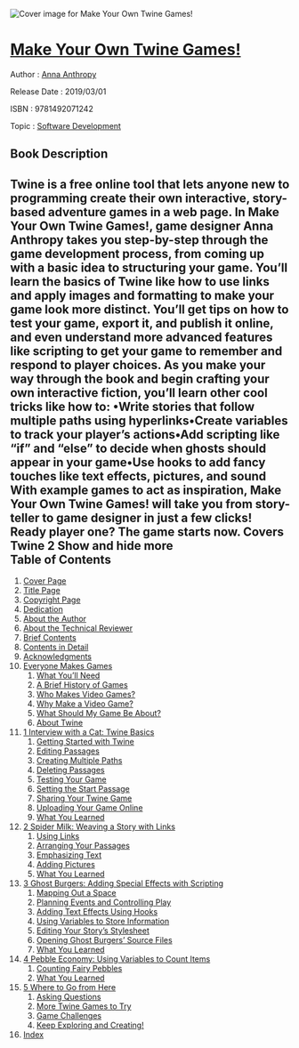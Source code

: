 ![Cover image for Make Your Own Twine Games!](https://imgdetail.ebookreading.net/cover/cover/software_development/EB9781492071242.jpg)

[Make Your Own Twine Games!](https://ebookreading.net/view/book/Make+Your+Own+Twine+Games%21-EB9781492071242_1.html "Make Your Own Twine Games!")
====================================================================================================================

Author : [Anna Anthropy](https://ebookreading.net/search/author/Anna+Anthropy)

Release Date : 2019/03/01

ISBN : 9781492071242

Topic : [Software Development](https://ebookreading.net/search/category/software-development)

Book Description
-----------------

 Twine is a free online tool that lets anyone new to programming create their own interactive, story-based adventure games in a web page.
In Make Your Own Twine Games!, game designer Anna Anthropy takes you step-by-step through the game development process, from coming up with a basic idea to structuring your game. You’ll learn the basics of Twine like how to use links and apply images and formatting to make your game look more distinct. You’ll get tips on how to test your game, export it, and publish it online, and even understand more advanced features like scripting to get your game to remember and respond to player choices. As you make your way through the book and begin crafting your own interactive fiction, you’ll learn other cool tricks like how to:
•Write stories that follow multiple paths using hyperlinks•Create variables to track your player’s actions•Add scripting like “if” and “else” to decide when ghosts should appear in your game•Use hooks to add fancy touches like text effects, pictures, and sound
With example games to act as inspiration, Make Your Own Twine Games! will take you from story-teller to game designer in just a few clicks! Ready player one? The game starts now.
Covers Twine 2
        Show and hide more                
Table of Contents
-----------------

1. [Cover Page](https://ebookreading.net/view/book/Make+Your+Own+Twine+Games%21-EB9781492071242_1.html)
1. [Title Page](https://ebookreading.net/view/book/Make+Your+Own+Twine+Games%21-EB9781492071242_2.html)
1. [Copyright Page](https://ebookreading.net/view/book/Make+Your+Own+Twine+Games%21-EB9781492071242_3.html)
1. [Dedication](https://ebookreading.net/view/book/Make+Your+Own+Twine+Games%21-EB9781492071242_4.html)
1. [About the Author](https://ebookreading.net/view/book/Make+Your+Own+Twine+Games%21-EB9781492071242_5.html)
1. [About the Technical Reviewer](https://ebookreading.net/view/book/Make+Your+Own+Twine+Games%21-EB9781492071242_6.html)
1. [Brief Contents](https://ebookreading.net/view/book/Make+Your+Own+Twine+Games%21-EB9781492071242_7.html)
1. [Contents in Detail](https://ebookreading.net/view/book/Make+Your+Own+Twine+Games%21-EB9781492071242_8.html)
1. [Acknowledgments](https://ebookreading.net/view/book/Make+Your+Own+Twine+Games%21-EB9781492071242_9.html)
1. [Everyone Makes Games](https://ebookreading.net/view/book/Make+Your+Own+Twine+Games%21-EB9781492071242_10.html#intro)
    1. [What You’ll Need](https://ebookreading.net/view/book/Make+Your+Own+Twine+Games%21-EB9781492071242_10.html#lev01)
    1. [A Brief History of Games](https://ebookreading.net/view/book/Make+Your+Own+Twine+Games%21-EB9781492071242_10.html#lev02)
    1. [Who Makes Video Games?](https://ebookreading.net/view/book/Make+Your+Own+Twine+Games%21-EB9781492071242_10.html#lev03)
    1. [Why Make a Video Game?](https://ebookreading.net/view/book/Make+Your+Own+Twine+Games%21-EB9781492071242_10.html#lev04)
    1. [What Should My Game Be About?](https://ebookreading.net/view/book/Make+Your+Own+Twine+Games%21-EB9781492071242_10.html#lev05)
    1. [About Twine](https://ebookreading.net/view/book/Make+Your+Own+Twine+Games%21-EB9781492071242_10.html#lev06)
1. [1 Interview with a Cat: Twine Basics](https://ebookreading.net/view/book/Make+Your+Own+Twine+Games%21-EB9781492071242_11.html#ch01)
    1. [Getting Started with Twine](https://ebookreading.net/view/book/Make+Your+Own+Twine+Games%21-EB9781492071242_11.html#lev12)
    1. [Editing Passages](https://ebookreading.net/view/book/Make+Your+Own+Twine+Games%21-EB9781492071242_11.html#lev13)
    1. [Creating Multiple Paths](https://ebookreading.net/view/book/Make+Your+Own+Twine+Games%21-EB9781492071242_11.html#lev14)
    1. [Deleting Passages](https://ebookreading.net/view/book/Make+Your+Own+Twine+Games%21-EB9781492071242_11.html#lev15)
    1. [Testing Your Game](https://ebookreading.net/view/book/Make+Your+Own+Twine+Games%21-EB9781492071242_11.html#lev16)
    1. [Setting the Start Passage](https://ebookreading.net/view/book/Make+Your+Own+Twine+Games%21-EB9781492071242_11.html#lev17)
    1. [Sharing Your Twine Game](https://ebookreading.net/view/book/Make+Your+Own+Twine+Games%21-EB9781492071242_11.html#lev18)
    1. [Uploading Your Game Online](https://ebookreading.net/view/book/Make+Your+Own+Twine+Games%21-EB9781492071242_11.html#lev19)
    1. [What You Learned](https://ebookreading.net/view/book/Make+Your+Own+Twine+Games%21-EB9781492071242_11.html#lev20)
1. [2 Spider Milk: Weaving a Story with Links](https://ebookreading.net/view/book/Make+Your+Own+Twine+Games%21-EB9781492071242_12.html#ch02)
    1. [Using Links](https://ebookreading.net/view/book/Make+Your+Own+Twine+Games%21-EB9781492071242_12.html#lev21)
    1. [Arranging Your Passages](https://ebookreading.net/view/book/Make+Your+Own+Twine+Games%21-EB9781492071242_12.html#lev24)
    1. [Emphasizing Text](https://ebookreading.net/view/book/Make+Your+Own+Twine+Games%21-EB9781492071242_12.html#lev27)
    1. [Adding Pictures](https://ebookreading.net/view/book/Make+Your+Own+Twine+Games%21-EB9781492071242_12.html#lev31)
    1. [What You Learned](https://ebookreading.net/view/book/Make+Your+Own+Twine+Games%21-EB9781492071242_12.html#lev32)
1. [3 Ghost Burgers: Adding Special Effects with Scripting](https://ebookreading.net/view/book/Make+Your+Own+Twine+Games%21-EB9781492071242_13.html#ch03)
    1. [Mapping Out a Space](https://ebookreading.net/view/book/Make+Your+Own+Twine+Games%21-EB9781492071242_13.html#lev33)
    1. [Planning Events and Controlling Play](https://ebookreading.net/view/book/Make+Your+Own+Twine+Games%21-EB9781492071242_13.html#lev34)
    1. [Adding Text Effects Using Hooks](https://ebookreading.net/view/book/Make+Your+Own+Twine+Games%21-EB9781492071242_13.html#lev35)
    1. [Using Variables to Store Information](https://ebookreading.net/view/book/Make+Your+Own+Twine+Games%21-EB9781492071242_13.html#lev40)
    1. [Editing Your Story’s Stylesheet](https://ebookreading.net/view/book/Make+Your+Own+Twine+Games%21-EB9781492071242_13.html#lev44)
    1. [Opening Ghost Burgers’ Source Files](https://ebookreading.net/view/book/Make+Your+Own+Twine+Games%21-EB9781492071242_13.html#lev48)
    1. [What You Learned](https://ebookreading.net/view/book/Make+Your+Own+Twine+Games%21-EB9781492071242_13.html#lev49)
1. [4 Pebble Economy: Using Variables to Count Items](https://ebookreading.net/view/book/Make+Your+Own+Twine+Games%21-EB9781492071242_14.html#ch04)
    1. [Counting Fairy Pebbles](https://ebookreading.net/view/book/Make+Your+Own+Twine+Games%21-EB9781492071242_14.html#lev50)
    1. [What You Learned](https://ebookreading.net/view/book/Make+Your+Own+Twine+Games%21-EB9781492071242_14.html#lev54)
1. [5 Where to Go from Here](https://ebookreading.net/view/book/Make+Your+Own+Twine+Games%21-EB9781492071242_15.html#ch05)
    1. [Asking Questions](https://ebookreading.net/view/book/Make+Your+Own+Twine+Games%21-EB9781492071242_15.html#lev55)
    1. [More Twine Games to Try](https://ebookreading.net/view/book/Make+Your+Own+Twine+Games%21-EB9781492071242_15.html#lev56)
    1. [Game Challenges](https://ebookreading.net/view/book/Make+Your+Own+Twine+Games%21-EB9781492071242_15.html#lev60)
    1. [Keep Exploring and Creating!](https://ebookreading.net/view/book/Make+Your+Own+Twine+Games%21-EB9781492071242_15.html#lev67)
1. [Index](https://ebookreading.net/view/book/Make+Your+Own+Twine+Games%21-EB9781492071242_16.html)

